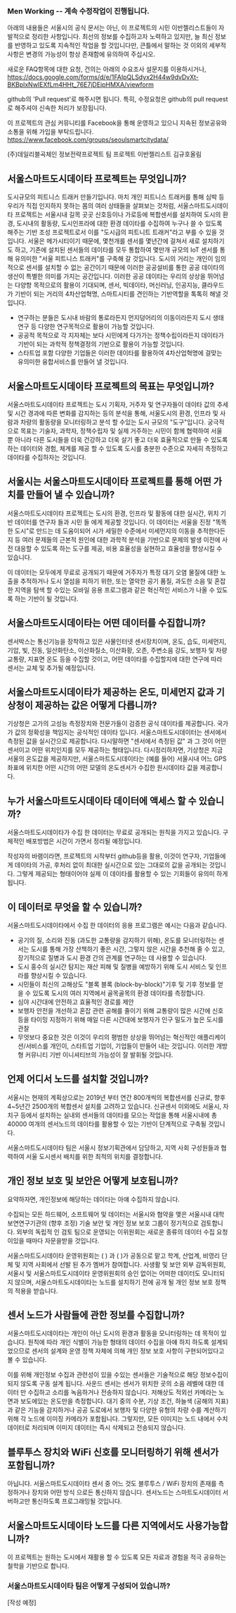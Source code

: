 ### Men Working -- 계속 수정작업이 진행됩니다.
아래의 내용들은 서울시의 공식 문서는 아닌, 이 프로젝트의 시민 이반젤리스트들이 자발적으로 정리한 사항입니다. 
최선의 정보를 수집하고자 노력하고 있지만, 늘 최신 정보를 반영하고 있도록 지속적인 작업을 할 것입니다만,
큰틀에서 말하는 것 이외의 세부적 사항은 변경의 가능성이 항상 존재함에 유의하여 주십시오.

새로운 FAQ항목에 대한 요청, 건의는 아래의 수요조사 설문지를 이용하시거나, 
https://docs.google.com/forms/d/e/1FAIpQLSdyx2H44w9dvDvXt-BKBplxNwIEXfLm4HHt_76E7jDEjpHMXA/viewform 

github의 'Pull request'로 해주시면 됩니다. 특히, 수정요청은 github의 pull request 로 해주셔야 신속한
처리가 보장됩니다.

이 프로젝트의 관심 커뮤니티를 Facebook을 통해 운영하고 있으니 지속된 정보공유와 소통을 위해 가입을 부탁드립니다.
https://www.facebook.com/groups/seoulsmartcitydata/

 (주)데일리블곡체인 정보전략프로젝트 팀
 프로젝트 이반젤리스트 김규호올림

## 서울스마트도시데이타 프로젝트는 무엇입니까?
도시규모의 피트니스 트래커 만들기입니다. 마치 개인 피트니스 트래커를 통해 심박 등 우리가 직접 인지하지 못하는 몸의 여러 상태들을 살펴보는 것처럼, 
서울스마트도시데이타 프로젝트는 서울시내 길목 곳곳 신호등이나 가로등에 복합센서를 설치하여 도시의 환경, 도시내의 활동량, 도시인프라에 대한 환경 데이타를 수집하여 누구나 쓸 수 있도록 해주는 기반 조성 프로젝트로서 이를 "도시급의 피트니트 트래커"라고 부를 수 있을 것입니다. 서울은 메가시티이기 때문에, 몇천개를 센서를 몇년간에 걸쳐서 새로 설치하기도 하고, 기존에 설치된 센서들의 데이타를 모두 통합하여 몇만개 규모의 IoT 센서를 통해 유의미한 "서울 피트니스 트래커"를 구축해 갈 것입니다.
도시의 거리는 개인이 임의적으로 센서를 설치할 수 없는 공간이기 때문에 이러한 공공설비를 통한 공공 데이타의 생산이 특별한 의미를 가지는 공간입니다. 이러한 공공 데이타는 우리의 상상을 뛰어넘는 다양항 목적으로의 활용이 기대되며, 센서, 빅데이타, 머신러닝, 인공지능, 클라우드가 기반이 되는 거리의 4차산업혁명, 스마트시티를 견인하는 기반역할을 톡톡히 해낼 것입니다.

* 연구하는 분들은 도시내 바람의 통로라든지 먼지덩어리의 이동이라든지 도시 생태연구 등 다양한 연구목적으로 활용이 가능할 것입니다.
* 공공적 목적으로 각 지자체는 보다 시민에게 다가가는 정책수립이라든지 데이타가 기반이 되는 과학적 정책결정의 기반으로 활용이 가능할 것입니다.
* 스타트업 포함 다양한 기업들은 이러한 데이타를 활용하여 4차산업혁명에 걸맞는 유의미한 융합서비스를 만들어 낼 것입니다.

## 서울스마트도시데이타 프로젝트의 목표는 무엇입니까?
서울스마트도시데이타 프로젝트는 도시 기획자, 거주자 및 연구자들이 데이타 값의 추세 및 시간 경과에 따른 변화를 감지하는 등의 분석을 통해, 서울도시의 환경, 인프라 및 사람과 차량의 활동량을 모니터링하고 분석 할 수있는 도시 규모의 "도구"입니다. 궁극적으로 목표는 기술자, 과학자, 정책수립자 및 
실제 거주하는 시민이 함께 협력하여 서울 뿐 아니라 다른 도시들을 더욱 건강하고 더욱 살기 좋고 더욱 효율적으로 만들 수 있도록하는 데이터와 경험, 체계를 제공 할 수 있도록 도시를 충분한 수준으로 자세히 측정하고 데이타를 수집하자는 것입니다.

## 서울시는 서울스마트도시데이타 프로젝트를 통해 어떤 가치를 만들어 낼 수 있습니까?
서울스마트도시데이타 프로젝트는 도시의 환경, 인프라 및 활동에 대한 실시간, 위치 기반 데이터를 연구자 들과 시민 들 에게 제공할 것입니다. 
이 데이터는 서울을 진정 "똑똑한 도시"로 만드는 데 도움이되어 
시가 세밀한 수준에서 미세먼지의 이동을 추적한다든지 등 여러 문제들의 근본적 원인에 대한 과학적 분석을 기반으로
문제의 발생 이전에 사전 대응할 수 있도록 하는 도구를 제공, 비용 효율성을 실현하고 효율성을 향상시킬 수 있습니다.

이 데이터는 모두에게 무료로 공개되기 때문에 거주자가 특정 대기 오염 물질에 대한 노출을 추적하거나 도시 열섬을 피하기 위한, 
또는 열악한 공기 품질, 과도한 소음 및 혼잡한 지역을 탐색 할 수있는 모바일 응용 프로그램과 같은 혁신적인 서비스가 
나올 수 있도록 하는 기반이 될 것입니다.

## 서울스마트도시데이타는 어떤 데이터를 수집합니까?
센서박스는 통신기능을 장착하고 있은 사물인터넷 센서장치이며, 온도, 습도, 미세먼지, 기압, 빛, 진동, 일산화탄소, 이산화질소, 이산화황, 오존, 주변소음 강도, 
보행자 및 차량 교통량, 지표면 온도 등을 수집할 것이고, 어떤 데이타를 수집할지에 대한 연구에 따라 센서는 교체 및 추가될 예정입니다.

## 서울스마트도시데이타가 제공하는 온도, 미세먼지 값과 기상청이 제공하는 값은 어떻게 다릅니까?
기상청은 고가의 고성능 측정장치와 전문가들이 검증한 공식 데이타를 제공합니다. 국가가 값의 정확성을 책임지는 공식적인 데이타 입니다.
서울스마트도시데이터는 센서에서 측정된 값을 실시간으로 제공합니다. 다시말하면 "센서에서 측정된 값" 과 그 것이 어떤 센서이고
어떤 위치인지를 모두 제공하는 형태입니다. 
다시정리하자면, 기상청은 지금 서울의 온도값을 제공하지만, 서울스마트도시데이타는 (예를 들어) 서울시내 어느 GPS 좌표에 위치한 어떤 시간의
어떤 모델의 온도센서가 수집한 원시데이타 값을 제공합니다.

## 누가 서울스마트도시데이타 데이터에 액세스 할 수 있습니까?
서울스마트도시데이타가 수집 한 데이터는 무료로 공개되는 원칙을 가지고 있습니다. 구체적인 배포방법은 시간이 가면서 정리될 예정입니다. 

작성자의 바램이라면, 프로젝트의 시작부터 github등을 활용, 이것이 연구자, 기업들에게 데이타의 가공, 후처리 없이 최대한 실시간으로 있는 그대로의 값을 공개되는 것입니다. 그렇게 제공되는 형태이어야 실제 이 데이타를 활용할 수 있는 기회들이 유의미 하게됩니다.

## 이 데이터로 무엇을 할 수 있습니까?
서울스마트도시데이타에서 수집 한 데이터의 응용 프로그램은 예시는 다음과 같습니다.

* 공기의 질, 소리와 진동 (과도한 교통량을 감지하기 위해), 온도를 모니터링하는 센서는 도시를 통해 
가장 산책하기 좋은 시간, 그렇지 않은 시간을 추천해 줄 수 있고, 장기적으로 질병과 도시 환경 간의 관계를 연구하는 데 사용할 수 있습니다.
* 도시 홍수의 실시간 탐지는 재산 피해 및 질병을 예방하기 위해 도시 서비스 및 인프라를 향상시킬 수 있습니다.
* 시민들이 최신의 고해상도 "블록 블록 (block-by-block)"기후 및 기후 정보를 얻을 수 있도록 도시의 여러 지역에서 골목골목의 환경 데이타를 측정합니다.
* 심야 시간대에 안전하고 효율적인 경로를 제안
* 보행자 안전을 개선하고 혼잡 관련 공해를 줄이기 위해 교통량이 많은 시간에 신호등을 타이밍 지정하기 위해 매일 다른 시간대에 보행자가 인구 밀도가 높은 도시를 관찰
* 무엇보다 중요한 것은 이것이 우리의 평범한 상상을 뛰어넘는 혁신적인 애플리케이션/서비스를 개인이, 스타트업 기업이, 기업들이 만들어 내는 것입니다.
이러한 개방형 커뮤니티 기반 이니셔티브의 가능성이 잘 발휘될 것입니다.

## 언제 어디서 노드를 설치할 것입니까?
서울시는 현재의 계획상으로는 2019년 부터 연간 800개씩의 복합센서를 신규로, 향후 4~5년간 2500개의 복합센서 설치를 고려하고 있습니다. 신규센서 이외에도 서울시, 자치구 등에서 설치하는 실내외 센서들의 데이타를 모으는 작업을 통해 서울시내에 총 40000 여개의 센서노드의 데이타를 활용할 수 있는 기반이 단계적으로 구축될 것입니다.

서울스마트도시데이타 팀은 서울시 정보기획관에서 담당하고, 지역 사회 구성원들과 협력하여 서울 도시센서 배치를 위한 최적의 위치를 결정합니다. 

## 개인 정보 보호 및 보안은 어떻게 보호됩니까?
요약하자면, 개인정보에 해당하는 데이타는 아얘 수집하지 않습니다.

수집되는 모든 하드웨어, 소프트웨어 및 데이터는 서울시와 협약을 맺은 서울시내 대학 보연연구기관의 (향후 조정) 기술 보안 및 개인 정보 보호 그룹이 
정기적으로 검토합니다. 외부의 독립적 인 검토 팀으로 운영되는 이위원회는 
새로운 종류의 데이터 수집 요청이있을 때마다 자문을받을 것입니다.

서울스마트도시데이타 운영위원회는 (         ) 과 (     )가 공동으로 맡고 학계, 산업계, 비영리 단체 및 
지역 사회에서 선발 된 추가 멤버가 참여합니다. 사생활 및 보안 외부 감독위원회, 서울시 및 서울스마트도시데이타 운영위원회의 승인 없이는 
어떠한 데이터도 모니터되지 않으며, 서울스마트도시데이타는 노드를 설치하기 전에 공개 될 개인 정보 보호 정책의 적용을 받습니다.

## 센서 노드가 사람들에 관한 정보를 수집합니까?
서울스마트도시데이타는 개인이 아닌 도시의 환경과 활동을 모니터링하는 데 목적이 있습니다. 
원칙에 따라 개인 식별이 가능한 형태의 데이터 수집을 아얘 하지 하도록 설계되었으므로 센서의 설계와 운영 정책 자체에 의해
개인 정보 보호 사항이 구현되어있다고 볼 수 있습니다.

이를 위해 개인정보 수집과 관련성이 있을 수있는 센서들은 기술적으로 해당 정보수집이 되지 않도록 구동 설계 됩니다. 
사운드 센서는 센서가 위치한 곳의 소음 레벨에 대한 데이터 만 수집하고 소리를 녹음하거나 전송하지 않습니다. 
저해상도 적외선 카메라는 노면과 보도에있는 온도만을 측정합니다.
대기 중의 수분, 기상 조건, 하늘색 (공해의 지표)과 같은 기능을 감지하거나 공공 도로에서 보행자 및 다양한 유형의 차량 수를 계산하기 위해 
각 노드에 이미징 카메라가 포함됩니다. 그렇지만, 모든 이미지는 노드 내에서 수치 데이터로 처리되며 
이미지 데이터는 즉시 삭제되고 전송되지 않습니다.

## 블루투스 장치와 WiFi 신호를 모니터링하기 위해 센서가 포함됩니까?
아닙니다. 서울스마트도시데이타 센서 중 어느 것도 블루투스 / WiFi 장치의 존재를 측정하거나 장치와 어떤 방식 으로든 통신하지 않습니다. 
센서노드는 스마트도시데이터 서버하고만 통신하도록 프로그래밍될 것입니다.

## 서울스마트도시데이타 노드를 다른 지역에서도 사용가능합니까?
이 프로젝트는 원하는 도시에서 재활용 할 수 있도록 모든 자료과 경험을 적극 공유하는 철학을 기반으로 합니다.

### 서울스마트도시데이타 팀은 어떻게 구성되어 있습니까?
[작성 예정]

